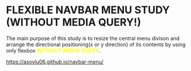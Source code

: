# FLEXIBLE NAVBAR MENU STUDY (WITHOUT MEDIA QUERY!)

The main purpose of this study is to resize the central menu divison and arrange the directional positioning(x or y direction) of its contents by using only flexbox _**<span style="color:yellow">WITHOUT MEDIA QUERY</span>**_.

https://asoylu06.github.io/navbar-menu/
